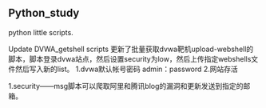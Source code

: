 ## Python_study
python little scripts.


Update DVWA_getshell scripts
更新了批量获取dvwa靶机upload-webshell的脚本，脚本登录dvwa站点，然后设置security为low，然后上传指定webshells文件然后写入新的list。
1.dvwa默认帐号密码  admin：password
2.网站存活



1.security——msg脚本可以爬取阿里和腾讯blog的漏洞和更新发送到指定的邮箱。

